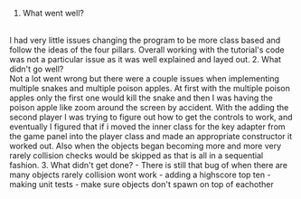 1. What went well?
<br>
I had very little issues changing the program to be more class
based and follow the ideas of the four pillars. Overall working
with the tutorial's code was not a particular issue as it was
well explained and layed out.
2. What didn't go well?
   <br>
Not a lot went wrong but there were a couple issues when implementing
multiple snakes and multiple poison apples. At first with the multiple
poison apples only the first one would kill the snake and then I was
having the poison apple like zoom around the screen by accident. With
the adding the second player I was trying to figure out how to get the
controls to work, and eventually I figured that if i moved the inner class
for the key adapter from the game panel into the player class and made
an appropriate constructor it worked out. Also when the objects began
becoming more and more very rarely collision checks would be skipped as
that is all in a sequential fashion.
3. What didn't get done?
- There is still that bug of when there are many objects rarely collision
wont work
- adding a highscore top ten
- making unit tests
- make sure objects don't spawn on top of eachother

